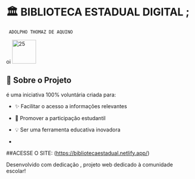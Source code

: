 # 🏛️ BIBLIOTECA ESTADUAL DIGITAL ; 
     ADOLPHO THOMAZ DE AQUINO

 oi      <a href="https://emoji.gg/emoji/26654-25"><img src="https://cdn3.emoji.gg/emojis/26654-25.png" width="64px" height="64px" alt="25"></a>
  
</div>

## 🌟 Sobre o Projeto
é uma iniciativa 100% voluntária criada para:
- ✨ Facilitar o acesso a informações relevantes
- 🌱 Promover a participação estudantil
- 💡 Ser uma ferramenta educativa inovadora

- 
##ACESSE O SITE:
(https://bibliotecaestadual.netlify.app/)


Desenvolvido com dedicação , projeto web dedicado à comunidade escolar!


